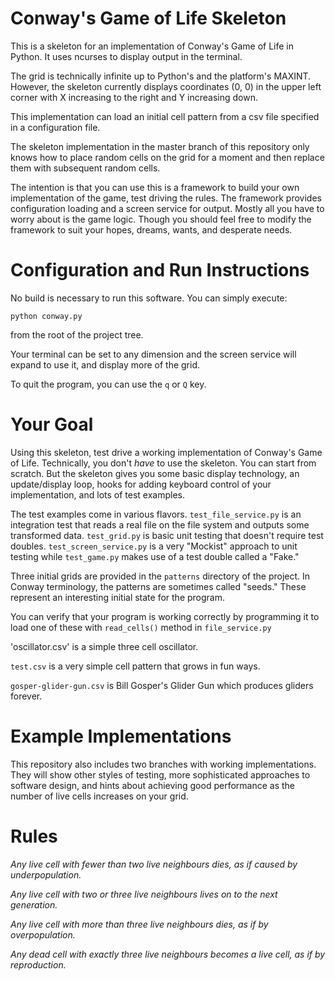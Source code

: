 Conway's Game of Life Skeleton
==============================

This is a skeleton for an implementation of Conway's Game of Life
in Python.  It uses ncurses to display output in the terminal.

The grid is technically infinite up to Python's and the platform's
MAXINT.  However, the skeleton currently displays coordinates (0, 0)
in the upper left corner with X increasing to the right and Y increasing
down.

This implementation can load an initial cell pattern from a csv file
specified in a configuration file.

The skeleton implementation in the master branch of this repository
only knows how to place random cells on the grid for a moment and then
replace them with subsequent random cells.

The intention is that you can use this is a framework to build your own
implementation of the game, test driving the rules.  The framework provides
configuration loading and a screen service for output.  Mostly all you
have to worry about is the game logic.  Though you should feel free to
modify the framework to suit your hopes, dreams, wants, and desperate
needs.

Configuration and Run Instructions
==================================

No build is necessary to run this software.  You can simply execute:

```python conway.py```

from the root of the project tree.

Your terminal can be set to any dimension and the screen service will
expand to use it, and display more of the grid.

To quit the program, you can use the ```q``` or ```Q``` key.

Your Goal
=========

Using this skeleton, test drive a working implementation of Conway's
Game of Life.  Technically, you don't *have* to use the skeleton.  You
can start from scratch.  But the skeleton gives you some basic display
technology, an update/display loop, hooks for adding keyboard control
of your implementation, and lots of test examples.

The test examples come in various flavors.  ```test_file_service.py```
is an integration test that reads a real file on the file system and
outputs some transformed data.   ```test_grid.py``` is basic unit
testing that doesn't require test doubles.  ```test_screen_service.py```
is a very "Mockist" approach to unit testing while ```test_game.py```
makes use of a test double called a "Fake."

Three initial grids are provided in the ```patterns``` directory of the project.
In Conway terminology, the patterns are sometimes called "seeds."  These
represent an interesting initial state for the program.

You can verify that your program is working correctly by programming it to
load one of these with ```read_cells()``` method in ```file_service.py```

'oscillator.csv' is a simple three cell oscillator.

`test.csv` is a very simple cell pattern that grows in fun ways.

`gosper-glider-gun.csv` is Bill Gosper's Glider Gun which produces gliders forever.

Example Implementations
=======================

This repository also includes two branches with working implementations.  They will
show other styles of testing, more sophisticated approaches to software design,
and hints about achieving good performance as the number of live cells increases
on your grid.

Rules
=====

_Any live cell with fewer than two live neighbours dies, as if caused by underpopulation._

_Any live cell with two or three live neighbours lives on to the next generation._

_Any live cell with more than three live neighbours dies, as if by overpopulation._

_Any dead cell with exactly three live neighbours becomes a live cell, as if by reproduction._
